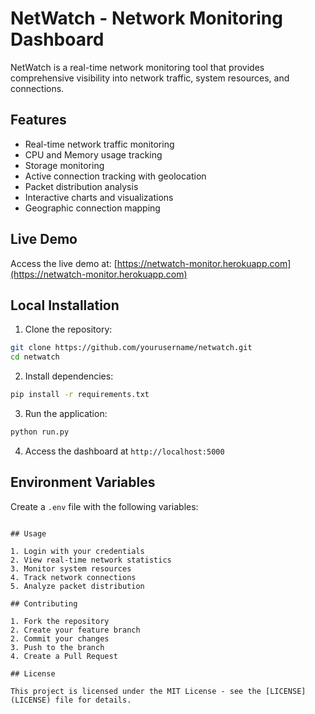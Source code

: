 # NetWatch - Network Monitoring Dashboard

NetWatch is a real-time network monitoring tool that provides comprehensive visibility into network traffic, system resources, and connections.

## Features

- Real-time network traffic monitoring
- CPU and Memory usage tracking
- Storage monitoring
- Active connection tracking with geolocation
- Packet distribution analysis
- Interactive charts and visualizations
- Geographic connection mapping

## Live Demo

Access the live demo at: [https://netwatch-monitor.herokuapp.com](https://netwatch-monitor.herokuapp.com)

## Local Installation

1. Clone the repository:
```bash
git clone https://github.com/yourusername/netwatch.git
cd netwatch
```

2. Install dependencies:
```bash
pip install -r requirements.txt
```

3. Run the application:
```bash
python run.py
```

4. Access the dashboard at `http://localhost:5000`

## Environment Variables

Create a `.env` file with the following variables: 
```

## Usage

1. Login with your credentials
2. View real-time network statistics
3. Monitor system resources
4. Track network connections
5. Analyze packet distribution

## Contributing

1. Fork the repository
2. Create your feature branch
2. Commit your changes
3. Push to the branch
4. Create a Pull Request

## License

This project is licensed under the MIT License - see the [LICENSE](LICENSE) file for details.